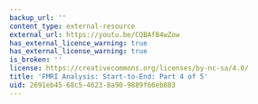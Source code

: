 ```yaml
---
backup_url: ''
content_type: external-resource
external_url: https://youtu.be/CQBAfB4wZow
has_external_licence_warning: true
has_external_license_warning: true
is_broken: ''
license: https://creativecommons.org/licenses/by-nc-sa/4.0/
title: 'FMRI Analysis: Start-to-End: Part 4 of 5'
uid: 2691eb45-68c5-4623-8a90-9889f66eb883
---
```


